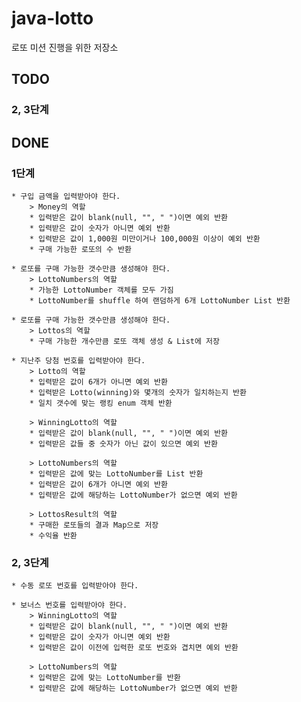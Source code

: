 # java-lotto
로또 미션 진행을 위한 저장소

## TODO
### 2, 3단계

## DONE
### 1단계
    * 구입 금액을 입력받아야 한다.
        > Money의 역할
        * 입력받은 값이 blank(null, "", " ")이면 예외 반환 
        * 입력받은 값이 숫자가 아니면 예외 반환
        * 입력받은 값이 1,000원 미만이거나 100,000원 이상이 예외 반환
        * 구매 가능한 로또의 수 반환
        
    * 로또를 구매 가능한 갯수만큼 생성해야 한다.
        > LottoNumbers의 역할
        * 가능한 LottoNumber 객체를 모두 가짐
        * LottoNumber를 shuffle 하여 랜덤하게 6개 LottoNumber List 반환

    * 로또를 구매 가능한 갯수만큼 생성해야 한다.
        > Lottos의 역할
        * 구매 가능한 개수만큼 로또 객체 생성 & List에 저장
    
    * 지난주 당첨 번호를 입력받아야 한다.
        > Lotto의 역할
        * 입력받은 값이 6개가 아니면 예외 반환
        * 입력받은 Lotto(winning)와 몇개의 숫자가 일치하는지 반환
        * 일치 갯수에 맞는 랭킹 enum 객체 반환
        
        > WinningLotto의 역할
        * 입력받은 값이 blank(null, "", " ")이면 예외 반환 
        * 입력받은 값들 중 숫자가 아닌 값이 있으면 예외 반환
        
        > LottoNumbers의 역할
        * 입력받은 값에 맞는 LottoNumber를 List 반환
        * 입력받은 값이 6개가 아니면 예외 반환
        * 입력받은 값에 해당하는 LottoNumber가 없으면 예외 반환
        
        > LottosResult의 역할
        * 구매한 로또들의 결과 Map으로 저장
        * 수익율 반환

### 2, 3단계
    * 수동 로또 번호를 입력받아야 한다.  
    
    * 보너스 번호를 입력받아야 한다.
        > WinningLotto의 역할
        * 입력받은 값이 blank(null, "", " ")이면 예외 반환
        * 입력받은 값이 숫자가 아니면 예외 반환
        * 입력받은 값이 이전에 입력한 로또 번호와 겹치면 예외 반환
        
        > LottoNumbers의 역할
        * 입력받은 값에 맞는 LottoNumber를 반환
        * 입력받은 값에 해당하는 LottoNumber가 없으면 예외 반환